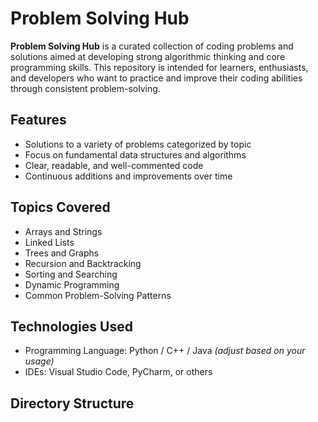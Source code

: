 # Problem Solving Hub

**Problem Solving Hub** is a curated collection of coding problems and solutions aimed at developing strong algorithmic thinking and core programming skills. This repository is intended for learners, enthusiasts, and developers who want to practice and improve their coding abilities through consistent problem-solving.

## Features

- Solutions to a variety of problems categorized by topic
- Focus on fundamental data structures and algorithms
- Clear, readable, and well-commented code
- Continuous additions and improvements over time

## Topics Covered

- Arrays and Strings  
- Linked Lists  
- Trees and Graphs  
- Recursion and Backtracking  
- Sorting and Searching  
- Dynamic Programming  
- Common Problem-Solving Patterns

## Technologies Used

- Programming Language: Python / C++ / Java *(adjust based on your usage)*
- IDEs: Visual Studio Code, PyCharm, or others

## Directory Structure

